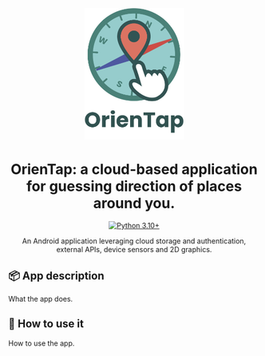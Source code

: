 
<div align="center">
  <img src="https://github.com/LeonardoFettucciari/MACC/blob/master/assets/logo_text.png" width="200">
</div>

<div align="center">

# OrienTap: a cloud-based application for guessing direction of places around you.

[![Python 3.10+](https://img.shields.io/badge/python-3.10+-blue.svg)](https://www.python.org/downloads/release/python-310/)
</div>

<div align="center"> An Android application leveraging cloud storage and authentication, external APIs, device sensors and 2D graphics.</div>

## 📦 App description

What the app does.

## 🚀 How to use it

How to use the app.

